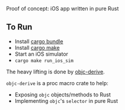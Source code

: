 Proof of concept: iOS app written in pure Rust

## To Run
- Install [cargo bundle](https://github.com/burtonageo/cargo-bundle)
- Install [cargo make](https://github.com/sagiegurari/cargo-make)
- Start an iOS simulator
- `cargo make run_ios_sim`

The heavy lifting is done by [objc-derive](https://github.com/wooden-worm/objc-derive).

`objc-derive` is a proc macro crate to help:
- Exposing `objc` objects/methods to Rust
- Implementing `objc`'s `selector` in pure Rust